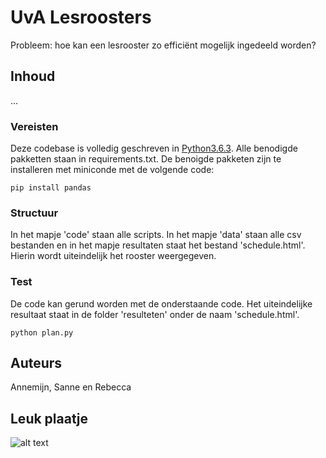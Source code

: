 # UvA Lesroosters

Probleem: hoe kan een lesrooster zo efficiënt mogelijk ingedeeld worden?

## Inhoud

...

### Vereisten

Deze codebase is volledig geschreven in [Python3.6.3](https://www.python.org/downloads/).
Alle benodigde pakketten staan in requirements.txt.
De benoigde pakketen zijn te installeren met miniconde met de volgende code:

```
pip install pandas
```

### Structuur

In het mapje 'code' staan alle scripts. In het mapje 'data' staan alle csv bestanden
en in het mapje resultaten staat het bestand 'schedule.html'. Hierin wordt uiteindelijk het
rooster weergegeven.

### Test

De code kan gerund worden met de onderstaande code. Het uiteindelijke resultaat staat
in de folder 'resulteten' onder de naam 'schedule.html'.
```
python plan.py
```

## Auteurs

Annemijn, Sanne en Rebecca

## Leuk plaatje

![alt text](http://heuristieken.nl/wiki/images/f/f5/Roostering2.jpg)

